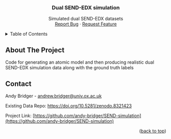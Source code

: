 <div id="top"></div>
<!--
*** Thanks for checking out the Best-README-Template. If you have a suggestion
*** that would make this better, please fork the repo and create a pull request
*** or simply open an issue with the tag "enhancement".
*** Don't forget to give the project a star!
*** Thanks again! Now go create something AMAZING! :D
-->



<!-- PROJECT SHIELDS -->
<!--
*** I'm using markdown "reference style" links for readability.
*** Reference links are enclosed in brackets [ ] instead of parentheses ( ).
*** See the bottom of this document for the declaration of the reference variables
*** for contributors-url, forks-url, etc. This is an optional, concise syntax you may use.
*** https://www.markdownguide.org/basic-syntax/#reference-style-links
-->

<h3 align="center">Dual SEND-EDX simulation</h3>

  <p align="center">
    Simulated dual SEND-EDX datasets 
    <br />
    <a href="https://github.com/andy-bridger/SEND-simulation/issues">Report Bug</a>
    ·
    <a href="https://github.com/andy-bridger/SEND-simulation/issues">Request Feature</a>
  </p>
</div>



<!-- TABLE OF CONTENTS -->
<details>
  <summary>Table of Contents</summary>
  <ol>
    <li>
      <a href="#about-the-project">About The Project</a>
    </li>
    <li><a href="#contact">Contact</a></li>
  </ol>
</details>



<!-- ABOUT THE PROJECT -->
## About The Project
Code for generating an atomic model and then producing realistic dual SEND-EDX simulation data along with the ground truth labels



<!-- CONTACT -->
## Contact

Andy Bridger - andrew.bridger@univ.ox.ac.uk

Existing Data Repo: https://doi.org/10.5281/zenodo.8321423

Project Link: [https://github.com/andy-bridger/SEND-simulation](https://github.com/andy-bridger/SEND-simulation)

<p align="right">(<a href="#top">back to top</a>)</p>
